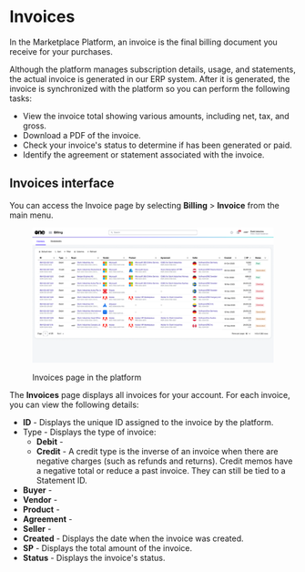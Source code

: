 # Invoices

In the Marketplace Platform, an invoice is the final billing document you receive for your purchases.&#x20;

Although the platform manages subscription details, usage, and statements, the actual invoice is generated in our ERP system. After it is generated, the invoice is synchronized with the platform so you can perform the following tasks:

* View the invoice total showing various amounts, including net, tax, and gross.
* Download a PDF of the invoice.
* Check your invoice's status to determine if has been generated or paid.&#x20;
* Identify the agreement or statement associated with the invoice.

## Invoices interface

You can access the Invoice page by selecting **Billing** > **Invoice** from the main menu.

<figure><img src="../../../../.gitbook/assets/image.png" alt=""><figcaption><p>Invoices page in the platform</p></figcaption></figure>

The **Invoices** page displays all invoices for your account. For each invoice, you can view the following details:

* **ID** - Displays the unique ID assigned to the invoice by the platform.
* Type - Displays the type of invoice:&#x20;
  * **Debit** -&#x20;
  * **Credit** - A credit type is the inverse of an invoice when there are negative charges (such as refunds and returns). Credit memos have a negative total or reduce a past invoice. They can still be tied to a Statement ID.
* **Buyer** -
* **Vendor** -
* **Product** -
* **Agreement** -
* **Seller** -&#x20;
* **Created** - Displays the date when the invoice was created.
* **SP** - Displays the total amount of the invoice.
* **Status** - Displays the invoice's status.

